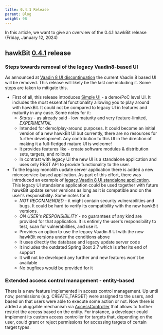 ```yaml
---
title: 0.4.1 Release
parent: Blog
weight: 98
---
```


In this article, we want to give an overview of the 0.4.1 hawkBit release (Friday, January 12, 2024)

## hawkBit [0.4.1](https://github.com/eclipse-hawkbit/hawkbit/releases/tag/0.4.1) release

### Steps towards removal of the legacy Vaadin8-based UI
As announced at [Vaadin 8 UI discontinuation](2023-11-22-vaadin8_ui_discontinuation.md) the current Vaadin 8 based UI will be removed. This release will likely be the last one including it. Some steps are taken to mitigate this.
* First of all, this release introduces [Simple UI](https://github.com/eclipse-hawkbit/hawkbit/tree/0.4.1/hawkbit-runtime/hawkbit-simple-ui) - a demo/PoC level UI. It includes the most essential functionality allowing you to play around with hawkBit. It could not be compared to legacy UI in features and maturity in any case. Some notes for it:
    * *Status* - as already said - low maturity and very feature-limited, *EXPERIMENTAL*
    * Intended for demo/play-around purposes. It could become an initial version of a new hawkBit UI but currently, there are no resources for further development. Any contribution to this UI in the direction of making it a full-fledged mature UI is welcome!
    * It provides features like - create software modules & distribution sets, targets, and rollouts
    * In contrast with legacy UI the new UI is a standalone application and uses only REST API to provide functionality to the user.
* To the legacy monolith update server application there is added a new microservice-based application. As part of this effort, there was introduced an example of [legacy Vaadin 8 UI standalone application](https://github.com/eclipse-hawkbit/hawkbit/tree/0.4.1/hawkbit-runtime/hawkbit-vv8-ui).  This legacy UI standalone application could be used together with future hawkBit update server versions as long as it is compatible and on the user's responsibility. Some notes for it:
    * *NOT RECOMMENDED* - it might contain security vulnerabilities and bugs. It could be hard to verify its compatibility with the new hawkBit versions.
    * *ON USER's RESPONSIBILITY* - no guarantees of any kind are provided for that application. It is entirely the user's responsibility to test, scan for vulnerabilities, and use it.
    * Provides an option to use the legacy Vaadin 8 UI with the new hawkBit versions under the conditions above
    * It uses directly the database and legacy update server code
    * It includes the outdated Spring Boot 2.7 which is after its end of support
    * It will not be developed any further and new features won't be available
    * No bugfixes would be provided for it
### Extended access control management - entity-based
There is a new feature implemented in access control management. Up until now, permissions (e.g. CREATE_TARGET) were assigned to the users, and based on that users were able to execute some action or not. Now there is added a pluggable mechanism via [AccessController](https://github.com/eclipse-hawkbit/hawkbit/blob/0.4.1/hawkbit-repository/hawkbit-repository-jpa/src/main/java/org/eclipse/hawkbit/repository/jpa/acm/AccessController.java) that allows to further restrict the access based on the entity. For instance, a developer could implement its custom access controller for targets that, depending on the user, could grant or reject permissions for accessing targets of certain target types. 